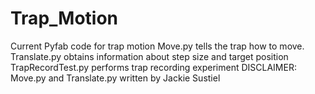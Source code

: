 # Trap_Motion
Current Pyfab code for trap motion
Move.py tells the trap how to move. 
Translate.py obtains information about step size and target position
TrapRecordTest.py performs trap recording experiment
DISCLAIMER: Move.py and Translate.py written by Jackie Sustiel
